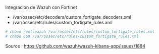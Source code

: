 Integración de Wazuh con Fortinet

- /var/ossec/etc/decoders/custom_fortigate_decoders.xml
- /var/ossec/etc/rules/custom_fortigate_rules.xml

```bash
# chown root:wazuh /var/ossec/etc/rules/custom_fortigate_rules.xml
# chmod 660 /var/ossec/etc/rules/custom_fortigate_rules.xml
```

Source :
https://github.com/wazuh/wazuh-kibana-app/issues/1884
